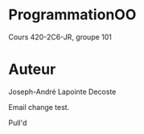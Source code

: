 # ProgrammationOO
Cours 420-2C6-JR, groupe 101

# Auteur
Joseph-André Lapointe Decoste



Email change test.


Pull'd
